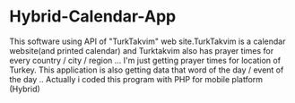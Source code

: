 # Hybrid-Calendar-App
This software using API of "TurkTakvim" web site.TurkTakvim is a calendar website(and printed calendar) and Turktakvim also has prayer times for every country / city / region ...
I'm just getting prayer times for location of Turkey.
This application is also getting data that word of the day / event of the day .. 
Actually i coded this program with PHP for mobile platform (Hybrid)
